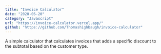```yaml
---
title: "Invoice Calculator"
date: "2020-05-20"
category: "Javascript"
url: "https://invoice-calculator.vercel.app/"
github: "https://github.com/Thomashighbaugh/invoice-calculator"
---
```


A simple calculator that calculates invoices that adds a specific discount to the subtotal based on the customer type.
